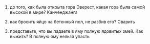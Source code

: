1) до того, как была открыта гора Эверест, какая гора была самой высокой в мире?
Канченджанга

2) как бросить яйцо на бетонный пол, не разбив его?
Сварить

3) представьте, что вы падаете в яму полную ядовитых змей. Как выжить?
В полную яму нельзя упасть
